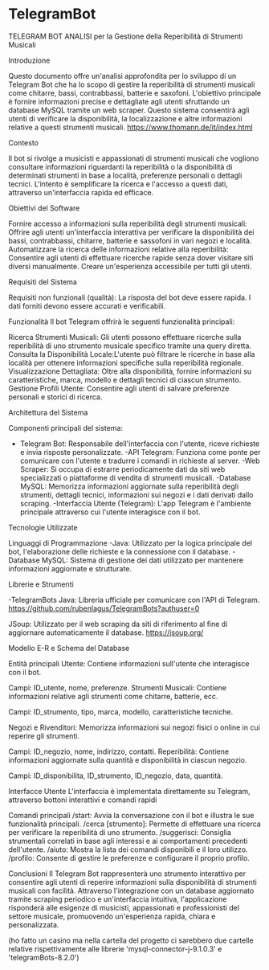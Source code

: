 # TelegramBot

TELEGRAM BOT ANALISI
 per la Gestione della Reperibilità di Strumenti Musicali

 Introduzione

Questo documento offre un'analisi approfondita per lo sviluppo di un Telegram Bot che ha lo scopo di gestire la reperibilità di strumenti musicali come chitarre, bassi, contrabbassi, batterie e saxofoni. L'obiettivo principale è fornire informazioni precise e dettagliate agli utenti sfruttando un database MySQL tramite un web scraper. Questo sistema consentirà agli utenti di verificare la disponibilità, la localizzazione e altre informazioni relative a questi strumenti musicali.
https://www.thomann.de/it/index.html 

Contesto

Il bot si rivolge a musicisti e appassionati di strumenti musicali che vogliono consultare informazioni riguardanti la reperibilità o la disponibilità di determinati strumenti in base a località, preferenze personali o dettagli tecnici. L'intento è semplificare la ricerca e l'accesso a questi dati, attraverso un'interfaccia rapida ed efficace.

Obiettivi del Software

Fornire accesso a informazioni sulla reperibilità degli strumenti musicali: Offrire agli utenti un'interfaccia interattiva per verificare la disponibilità dei bassi, contrabbassi, chitarre, batterie e sassofoni in vari negozi e località.
Automatizzare la ricerca delle informazioni relative alla reperibilità: Consentire agli utenti di effettuare ricerche rapide senza dover visitare siti diversi manualmente.
Creare un'esperienza accessibile per tutti gli utenti.

Requisiti del Sistema

Requisiti non funzionali (qualità):
La risposta del bot deve essere rapida.
I dati forniti devono essere accurati e verificabili.

Funzionalità
Il bot Telegram offrirà le seguenti funzionalità principali:

Ricerca Strumenti Musicali:
Gli utenti possono effettuare ricerche sulla reperibilità di uno strumento musicale specifico tramite una query diretta.
Consulta la Disponibilità Locale:L'utente può filtrare le ricerche in base alla località per ottenere informazioni specifiche sulla reperibilità regionale.
Visualizzazione Dettagliata:
Oltre alla disponibilità, fornire informazioni su caratteristiche, marca, modello e dettagli tecnici di ciascun strumento.
Gestione Profili Utente:
Consentire agli utenti di salvare preferenze personali e storici di ricerca.


Architettura del Sistema


Componenti principali del sistema:
- Telegram Bot:
Responsabile dell'interfaccia con l'utente, riceve richieste e invia risposte personalizzate.
-API Telegram:
Funziona come ponte per comunicare con l'utente e tradurre i comandi in richieste al server.
-Web Scraper:
Si occupa di estrarre periodicamente dati da siti web specializzati o piattaforme di vendita di strumenti musicali.
-Database MySQL:
Memorizza informazioni aggiornate sulla reperibilità degli strumenti, dettagli tecnici, informazioni sui negozi e i dati derivati dallo scraping.
-Interfaccia Utente (Telegram):
L'app Telegram è l'ambiente principale attraverso cui l'utente interagisce con il bot.


Tecnologie Utilizzate

Linguaggi di Programmazione
-Java: Utilizzato per la logica principale del bot, l'elaborazione delle richieste e la connessione con il database.
-Database MySQL: Sistema di gestione dei dati utilizzato per mantenere informazioni aggiornate e strutturate.

Librerie e Strumenti

-TelegramBots Java:
Libreria ufficiale per comunicare con l'API di Telegram. https://github.com/rubenlagus/TelegramBots?authuser=0



JSoup:
Utilizzato per il web scraping da siti di riferimento al fine di aggiornare automaticamente il database.
https://jsoup.org/

Modello E-R e Schema del Database

Entità principali
Utente: Contiene informazioni sull'utente che interagisce con il bot.

Campi: ID_utente, nome, preferenze.
Strumenti Musicali: Contiene informazioni relative agli strumenti come chitarre, batterie, ecc.

Campi: ID_strumento, tipo, marca, modello, caratteristiche tecniche.

Negozi e Rivenditori: Memorizza informazioni sui negozi fisici o online in cui reperire gli strumenti.

Campi: ID_negozio, nome, indirizzo, contatti.
Reperibilità: Contiene informazioni aggiornate sulla quantità e disponibilità in ciascun negozio.

Campi: ID_disponibilita, ID_strumento, ID_negozio, data, quantità.

Interfacce Utente
L'interfaccia è implementata direttamente su Telegram, attraverso bottoni interattivi e comandi rapidi

Comandi principali
/start: Avvia la conversazione con il bot e illustra le sue funzionalità principali.
/cerca [strumento]: Permette di effettuare una ricerca per verificare la reperibilità di uno strumento.
/suggerisci: Consiglia strumentali correlati in base agli interessi e ai comportamenti precedenti dell'utente.
/aiuto: Mostra la lista dei comandi disponibili e il loro utilizzo.
/profilo: Consente di gestire le preferenze e configurare il proprio profilo.

Conclusioni
Il Telegram Bot rappresenterà uno strumento interattivo per consentire agli utenti di reperire informazioni sulla disponibilità di strumenti musicali con facilità. Attraverso l'integrazione con un database aggiornato tramite scraping periodico e un'interfaccia intuitiva, l'applicazione risponderà alle esigenze di musicisti, appassionati e professionisti del settore musicale, promuovendo un'esperienza rapida, chiara e personalizzata.


(ho fatto un casino ma nella cartella del progetto ci sarebbero due cartelle relative rispettivamente alle librerie 'mysql-connector-j-9.1.0.3' e 'telegramBots-8.2.0')

